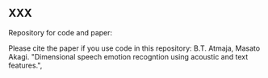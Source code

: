 ## XXX  

Repository for code and paper:

Please cite the paper if you use code in this repository:
B.T. Atmaja, Masato Akagi. "Dimensional speech emotion recogntion using acoustic and text features.",
